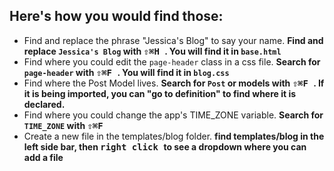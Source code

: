 ## Here's how you would find those: 

- Find and replace the phrase "Jessica's Blog" to say your name. 
**Find and replace `Jessica's Blog` with <kbd> ⇧⌘H </kbd>. You will find it in `base.html`**
- Find where you could edit the `page-header` class in a css file.
**Search for `page-header` with <kbd> ⇧⌘F </kbd>. You will find it in `blog.css`**
- Find where the Post Model lives. 
**Search for `Post` or models with <kbd> ⇧⌘F </kbd>. If it is being imported, you can "go to definition" to find where it is declared.**
- Find where you could change the app's TIME_ZONE variable. 
**Search for `TIME_ZONE` with <kbd> ⇧⌘F </kbd>**
- Create a new file in the templates/blog folder. 
**find templates/blog in the left side bar, then <kbd>right click </kbd> to see a dropdown where you can add a file**
